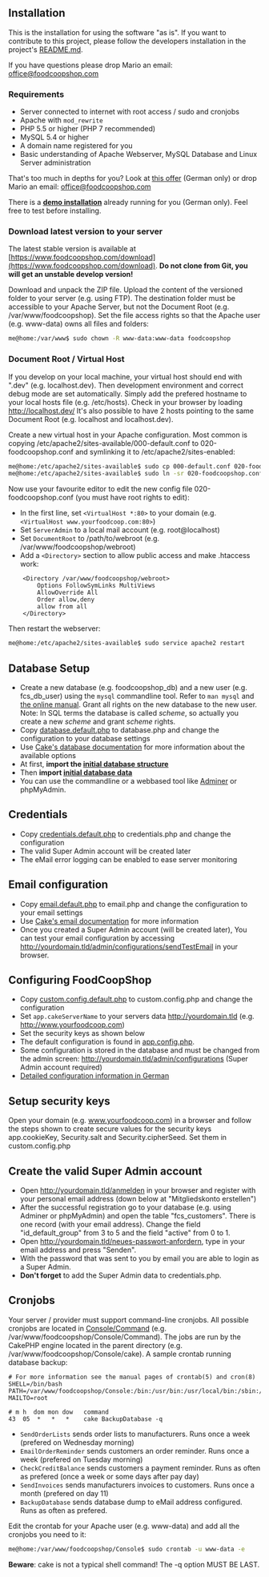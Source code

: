 ## Installation
This is the installation for using the software "as is". If you want to contribute to this project, please follow the developers installation in the project's [README.md]({{site.repo_url}}/blob/master/README.md).

If you have questions please drop Mario an email: office@foodcoopshop.com

### Requirements
* Server connected to internet with root access / sudo and cronjobs
* Apache with `mod_rewrite`
* PHP 5.5 or higher (PHP 7 recommended)
* MySQL 5.4 or higher
* A domain name registered for you
* Basic understanding of Apache Webserver, MySQL Database and Linux Server administration

That's too much in depths for you? Look at [this offer](https://www.foodcoopshop.com/das-angebot/) (German only) or drop Mario an email: office@foodcoopshop.com

There is a **[demo installation](https://demo.foodcoopshop.com/)** already running for you (German only). Feel free to test before installing.

### Download latest version to your server
The latest stable version is available at [https://www.foodcoopshop.com/download](https://www.foodcoopshop.com/download). **Do not clone from Git, you will get an unstable develop version!**

Download and unpack the ZIP file. Upload the content of the versioned folder to your server (e.g. using FTP). The destination folder must be accessible to your Apache Server, but not the Document Root (e.g. /var/www/foodcoopshop).
Set the file access rights so that the Apache user (e.g. www-data) owns all files and folders:
```bash
me@home:/var/www$ sudo chown -R www-data:www-data foodcoopshop
```

### Document Root / Virtual Host
If you develop on your local machine, your virtual host should end with ".dev" (e.g. localhost.dev). Then development environment and correct debug mode are set automatically. Simply add the prefered hostname to your local hosts file (e.g. /etc/hosts). Check in your browser by loading http://localhost.dev/ It's also possible to have 2 hosts pointing to the same Document Root (e.g. localhost and localhost.dev).

Create a new virtual host in your Apache configuration. Most common is copying /etc/apache2/sites-available/000-default.conf to 020-foodcoopshop.conf and symlinking it to /etc/apache2/sites-enabled:

```bash
me@home:/etc/apache2/sites-available$ sudo cp 000-default.conf 020-foodcoopshop.conf
me@home:/etc/apache2/sites-available$ sudo ln -sr 020-foodcoopshop.conf ../sites-enabled
```

Now use your favourite editor to edit the new config file 020-foodcoopshop.conf (you must have root rights to edit):
* In the first line, set `<VirtualHost *:80>` to your domain (e.g. `<VirtualHost www.yourfoodcoop.com:80>`)
* Set `ServerAdmin` to a local mail account (e.g. root@localhost)
* Set `DocumentRoot` to /path/to/webroot (e.g. /var/www/foodcoopshop/webroot)
* Add a `<Directory>` section to allow public access and make .htaccess work:
```
    <Directory /var/www/foodcoopshop/webroot>
        Options FollowSymLinks MultiViews
        AllowOverride All
        Order allow,deny
        allow from all
    </Directory>
```

Then restart the webserver:
```bash
me@home:/etc/apache2/sites-available$ sudo service apache2 restart
```

## Database Setup
* Create a new database (e.g. foodcoopshop_db) and a new user (e.g. fcs_db_user) using the `mysql` commandline tool. Refer to `man mysql` and [the online manual](https://dev.mysql.com/doc/refman/5.7/en/). Grant all rights on the new database to the new user. Note: In SQL terms the database is called _scheme_, so actually you create a new _scheme_ and grant _scheme_ rights.
* Copy [database.default.php]({{site.repo_url}}/blob/master/Config/database.default.php) to database.php and change the configuration to your database settings
* Use [Cake's database documentation](http://book.cakephp.org/2.0/en/development/configuration.html) for more information about the available options
* At first, **import the [initial database structure]({{site.repo_url}}/blob/master/Config/sql/_installation/clean-db-structure.sql)**
* Then **import [initial database data]({{site.repo_url}}/blob/master/Config/sql/_installation/clean-db-data.sql)**
* You can use the commandline or a webbased tool like [Adminer](https://www.adminer.org/) or phpMyAdmin.

## Credentials
* Copy [credentials.default.php]({{site.repo_url}}/blob/master/Config/credentials.default.php) to credentials.php and change the configuration
* The valid Super Admin account will be created later
* The eMail error logging can be enabled to ease server monitoring

## Email configuration
* Copy [email.default.php]({{site.repo_url}}/blob/master/Config/email.default.php) to email.php and change the configuration to your email settings
* Use [Cake's email documentation](http://book.cakephp.org/2.0/en/core-utility-libraries/email.html) for more information
* Once you created a Super Admin account (will be created later), You can test your email configuration by accessing http://yourdomain.tld/admin/configurations/sendTestEmail in your browser.

## Configuring FoodCoopShop
* Copy [custom.config.default.php]({{site.repo_url}}/blob/master/Config/custom.config.default.php) to custom.config.php and change the configuration
* Set `app.cakeServerName` to your servers data http://yourdomain.tld (e.g. http://www.yourfoodcoop.com)
* Set the security keys as shown below
* The default configuration is found in [app.config.php]({{site.repo_url}}/blob/master/Config/app.config.php).
* Some configuration is stored in the database and must be changed from the admin screen: http://yourdomain.tld/admin/configurations (Super Admin account required)
* [Detailed configuration information in German](Software-Einstellungen)

## Setup security keys
Open your domain (e.g. www.yourfoodcoop.com) in a browser and follow the steps shown to create secure values for the security keys app.cookieKey, Security.salt and Security.cipherSeed. Set them in custom.config.php

## Create the valid Super Admin account
* Open http://yourdomain.tld/anmelden in your browser and register with your personal email address (down below at "Mitgliedskonto erstellen")
* After the successful registration go to your database (e.g. using Adminer or phpMyAdmin) and open the table "fcs_customers". There is one record (with your email address). Change the field "id_default_group" from 3 to 5 and  the field "active" from 0 to 1.
* Open http://yourdomain.tld/neues-passwort-anfordern, type in your email address and press "Senden".
* With the password that was sent to you by email you are able to login as a Super Admin.
* **Don't forget** to add the Super Admin data to credentials.php.

## Cronjobs
Your server / provider must support command-line cronjobs. All possible cronjobs are located in [Console/Command](../blob/master/Console/Command) (e.g. /var/www/foodcoopshop/Console/Command). The jobs are run by the CakePHP engine located in the parent directory (e.g. /var/www/foodcoopshop/Console/cake). A sample crontab running database backup:
```
# For more information see the manual pages of crontab(5) and cron(8)
SHELL=/bin/bash
PATH=/var/www/foodcoopshop/Console:/bin:/usr/bin:/usr/local/bin:/sbin:/usr/sbin:/usr/local/sbin
MAILTO=root

# m h  dom mon dow   command
43  05  *   *   *    cake BackupDatabase -q
```

* `SendOrderLists` sends order lists to manufacturers. Runs once a week (prefered on Wednesday morning)
* `EmailOrderReminder` sends customers an order reminder. Runs once a week (prefered on Tuesday morning)
* `CheckCreditBalance` sends customers a payment reminder. Runs as often as prefered (once a week or some days after pay day)
* `SendInvoices` sends manufacturers invoices to customers. Runs once a month (prefered on day 11)
* `BackupDatabase` sends database dump to eMail address configured. Runs as often as prefered.

Edit the crontab for your Apache user (e.g. www-data) and add all the cronjobs you need to it:
```bash
me@home:/var/www/foodcoopshop/Console$ sudo crontab -u www-data -e
```

**Beware**: cake is not a typical shell command! The -q option MUST BE LAST.
